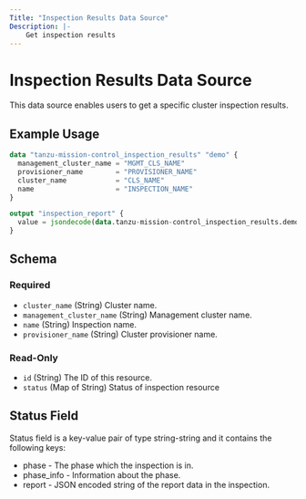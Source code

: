 ```yaml
---
Title: "Inspection Results Data Source"
Description: |-
    Get inspection results
---
```


# Inspection Results Data Source

This data source enables users to get a specific cluster inspection results.

## Example Usage

```terraform
data "tanzu-mission-control_inspection_results" "demo" {
  management_cluster_name = "MGMT_CLS_NAME"
  provisioner_name        = "PROVISIONER_NAME"
  cluster_name            = "CLS_NAME"
  name                    = "INSPECTION_NAME"
}

output "inspection_report" {
  value = jsondecode(data.tanzu-mission-control_inspection_results.demo.status.report)
}
```

<!-- schema generated by tfplugindocs -->
## Schema

### Required

- `cluster_name` (String) Cluster name.
- `management_cluster_name` (String) Management cluster name.
- `name` (String) Inspection name.
- `provisioner_name` (String) Cluster provisioner name.

### Read-Only

- `id` (String) The ID of this resource.
- `status` (Map of String) Status of inspection resource

## Status Field ##

Status field is a key-value pair of type string-string and it contains the following keys:
* phase - The phase which the inspection is in.
* phase_info - Information about the phase.
* report - JSON encoded string of the report data in the inspection.